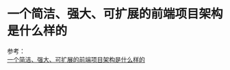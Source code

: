 # 一个简洁、强大、可扩展的前端项目架构是什么样的

参考：  
[一个简洁、强大、可扩展的前端项目架构是什么样的](https://mp.weixin.qq.com/s/8gyeERa2s1NkeIs0rbE8uQ)

